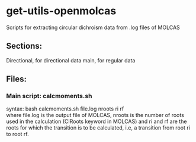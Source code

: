 # get-utils-openmolcas
Scripts for extracting circular dichroism data from .log files of MOLCAS 

## Sections: 
Directional, for directional data
main, for regular data

## Files:
### Main script: calcmoments.sh
syntax: bash calcmoments.sh file.log nroots ri rf \
where file.log is the output file of MOLCAS, nroots is the number of roots used in the calculation (CIRoots keyword in MOLCAS) and ri and rf are the roots for which the transition is to be calculated, i.e, a transition from root ri to root rf. 
